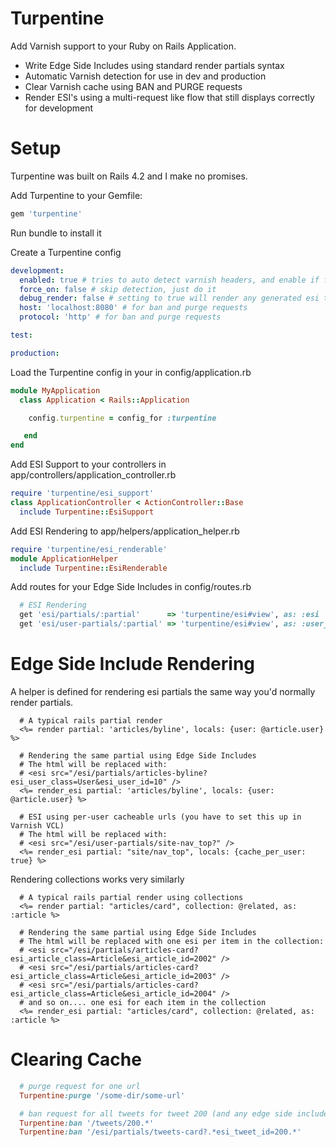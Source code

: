 Turpentine
==========

Add Varnish support to your Ruby on Rails Application.

* Write Edge Side Includes using standard render partials syntax
* Automatic Varnish detection for use in dev and production
* Clear Varnish cache using BAN and PURGE requests
* Render ESI's using a multi-request like flow that still displays correctly for development


Setup
=====

Turpentine was built on Rails 4.2 and I make no promises.

Add Turpentine to your Gemfile:

```ruby
gem 'turpentine'
```

Run bundle to install it

Create a Turpentine config

```yaml
development:
  enabled: true # tries to auto detect varnish headers, and enable if found
  force_on: false # skip detection, just do it
  debug_render: false # setting to true will render any generated esi tags before the response is sent (slow)
  host: 'localhost:8080' # for ban and purge requests
  protocol: 'http' # for ban and purge requests

test:

production:

```

Load the Turpentine config in your in config/application.rb

```ruby
module MyApplication
  class Application < Rails::Application

    config.turpentine = config_for :turpentine

   end
end
```

Add ESI Support to your controllers in app/controllers/application_controller.rb

```ruby
require 'turpentine/esi_support'
class ApplicationController < ActionController::Base
  include Turpentine::EsiSupport
```

Add ESI Rendering to app/helpers/application_helper.rb

```ruby
require 'turpentine/esi_renderable'
module ApplicationHelper
  include Turpentine::EsiRenderable
```

Add routes for your Edge Side Includes in config/routes.rb

```ruby
  # ESI Rendering
  get 'esi/partials/:partial'      => 'turpentine/esi#view', as: :esi
  get 'esi/user-partials/:partial' => 'turpentine/esi#view', as: :user_esi
```

Edge Side Include Rendering
============================


A helper is defined for rendering esi partials the same way you'd normally render partials.

```erb
  # A typical rails partial render
  <%= render partial: 'articles/byline', locals: {user: @article.user} %>

  # Rendering the same partial using Edge Side Includes
  # The html will be replaced with:
  # <esi src="/esi/partials/articles-byline?esi_user_class=User&esi_user_id=10" />
  <%= render_esi partial: 'articles/byline', locals: {user: @article.user} %>

  # ESI using per-user cacheable urls (you have to set this up in Varnish VCL)
  # The html will be replaced with:
  # <esi src="/esi/user-partials/site-nav_top?" />
  <%= render_esi partial: "site/nav_top", locals: {cache_per_user: true} %>
```

Rendering collections works very similarly

```erb
  # A typical rails partial render using collections
  <%= render partial: "articles/card", collection: @related, as: :article %>

  # Rendering the same partial using Edge Side Includes
  # The html will be replaced with one esi per item in the collection:
  # <esi src="/esi/partials/articles-card?esi_article_class=Article&esi_article_id=2002" />
  # <esi src="/esi/partials/articles-card?esi_article_class=Article&esi_article_id=2003" />
  # <esi src="/esi/partials/articles-card?esi_article_class=Article&esi_article_id=2004" />
  # and so on.... one esi for each item in the collection
  <%= render_esi partial: "articles/card", collection: @related, as: :article %>

```

Clearing Cache
==============

```ruby
  # purge request for one url
  Turpentine:purge '/some-dir/some-url'

  # ban request for all tweets for tweet 200 (and any edge side includes I made)
  Turpentine:ban '/tweets/200.*'
  Turpentine:ban '/esi/partials/tweets-card?.*esi_tweet_id=200.*'
```

